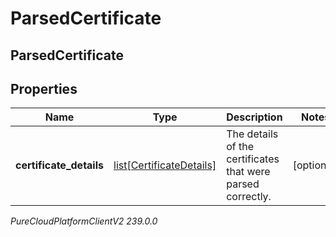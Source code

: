 # ParsedCertificate

## ParsedCertificate

## Properties

|Name | Type | Description | Notes|
|------------ | ------------- | ------------- | -------------|
| **certificate_details** | [list[CertificateDetails]](CertificateDetails) | The details of the certificates that were parsed correctly. | [optional] |



_PureCloudPlatformClientV2 239.0.0_
